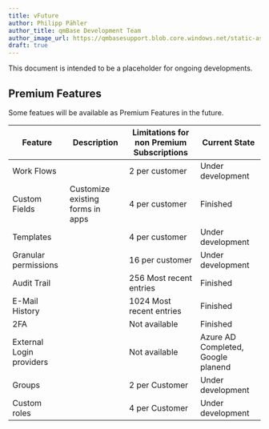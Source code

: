 ```yaml
---
title: vFuture
author: Philipp Pähler
author_title: qmBase Development Team
author_image_url: https://qmbasesupport.blob.core.windows.net/static-assets/img/persons/paehler_round.png
draft: true
---
```


This document is intended to be a placeholder for ongoing developments.

## Premium Features

Some featues will be available as Premium Features in the future.

| Feature                  | Description                      | Limitations for non Premium Subscriptions | Current State                      |
| ------------------------ | -------------------------------- | ----------------------------------------- | ---------------------------------- |
| Work Flows               |                                  | 2 per customer                            | Under development                  |
| Custom Fields            | Customize existing forms in apps | 4 per customer                            | Finished                           |
| Templates                |                                  | 4 per customer                            | Under development                  |
| Granular permissions     |                                  | 16 per customer                           | Under development                  |
| Audit Trail              |                                  | 256 Most recent entries                   | Finished                           |
| E-Mail History           |                                  | 1024 Most recent entries                  | Finished                           |
| 2FA                      |                                  | Not available                             | Finished                           |
| External Login providers |                                  | Not available                             | Azure AD Completed, Google planend |
| Groups                   |                                  | 2 per Customer                            | Under development                  |
| Custom roles             |                                  | 4 per Customer                            | Under development                  |
